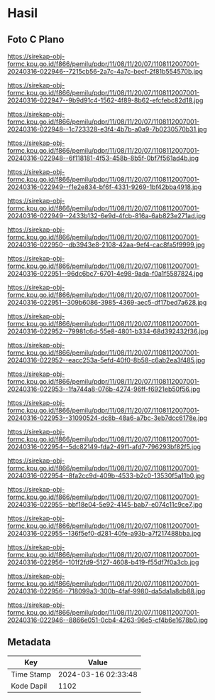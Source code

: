 # Hasil

## Foto C Plano

https://sirekap-obj-formc.kpu.go.id/f866/pemilu/pdpr/11/08/11/20/07/1108112007001-20240316-022946--7215cb56-2a7c-4a7c-becf-2f81b554570b.jpg

https://sirekap-obj-formc.kpu.go.id/f866/pemilu/pdpr/11/08/11/20/07/1108112007001-20240316-022947--9b9d91c4-1562-4f89-8b62-efcfebc82d18.jpg

https://sirekap-obj-formc.kpu.go.id/f866/pemilu/pdpr/11/08/11/20/07/1108112007001-20240316-022948--1c723328-e3f4-4b7b-a0a9-7b0230570b31.jpg

https://sirekap-obj-formc.kpu.go.id/f866/pemilu/pdpr/11/08/11/20/07/1108112007001-20240316-022948--6f118181-4f53-458b-8b5f-0bf7f561ad4b.jpg

https://sirekap-obj-formc.kpu.go.id/f866/pemilu/pdpr/11/08/11/20/07/1108112007001-20240316-022949--f1e2e834-bf6f-4331-9269-1bf42bba4918.jpg

https://sirekap-obj-formc.kpu.go.id/f866/pemilu/pdpr/11/08/11/20/07/1108112007001-20240316-022949--2433b132-6e9d-4fcb-816a-6ab823e271ad.jpg

https://sirekap-obj-formc.kpu.go.id/f866/pemilu/pdpr/11/08/11/20/07/1108112007001-20240316-022950--db3943e8-2108-42aa-9ef4-cac8fa5f9999.jpg

https://sirekap-obj-formc.kpu.go.id/f866/pemilu/pdpr/11/08/11/20/07/1108112007001-20240316-022951--96dc6bc7-6701-4e98-9ada-f0a1f5587824.jpg

https://sirekap-obj-formc.kpu.go.id/f866/pemilu/pdpr/11/08/11/20/07/1108112007001-20240316-022951--309b6086-3985-4369-aec5-df17bed7a628.jpg

https://sirekap-obj-formc.kpu.go.id/f866/pemilu/pdpr/11/08/11/20/07/1108112007001-20240316-022952--79981c6d-55e8-4801-b334-68d392432f36.jpg

https://sirekap-obj-formc.kpu.go.id/f866/pemilu/pdpr/11/08/11/20/07/1108112007001-20240316-022952--eacc253a-5efd-40f0-8b58-c6ab2ea3f485.jpg

https://sirekap-obj-formc.kpu.go.id/f866/pemilu/pdpr/11/08/11/20/07/1108112007001-20240316-022953--1fa744a8-076b-4274-96ff-f6921eb50f56.jpg

https://sirekap-obj-formc.kpu.go.id/f866/pemilu/pdpr/11/08/11/20/07/1108112007001-20240316-022953--31090524-dc8b-48a6-a7bc-3eb7dcc6178e.jpg

https://sirekap-obj-formc.kpu.go.id/f866/pemilu/pdpr/11/08/11/20/07/1108112007001-20240316-022954--5dc82149-fda2-49f1-afd7-796293bf82f5.jpg

https://sirekap-obj-formc.kpu.go.id/f866/pemilu/pdpr/11/08/11/20/07/1108112007001-20240316-022954--8fa2cc9d-409b-4533-b2c0-13530f5a11b0.jpg

https://sirekap-obj-formc.kpu.go.id/f866/pemilu/pdpr/11/08/11/20/07/1108112007001-20240316-022955--bbf18e04-5e92-4145-bab7-e074c11c9ce7.jpg

https://sirekap-obj-formc.kpu.go.id/f866/pemilu/pdpr/11/08/11/20/07/1108112007001-20240316-022955--136f5ef0-d281-40fe-a93b-a7f217488bba.jpg

https://sirekap-obj-formc.kpu.go.id/f866/pemilu/pdpr/11/08/11/20/07/1108112007001-20240316-022956--101f2fd9-5127-4608-b419-f55df7f0a3cb.jpg

https://sirekap-obj-formc.kpu.go.id/f866/pemilu/pdpr/11/08/11/20/07/1108112007001-20240316-022956--718099a3-300b-4faf-9980-da5da1a8db88.jpg

https://sirekap-obj-formc.kpu.go.id/f866/pemilu/pdpr/11/08/11/20/07/1108112007001-20240316-022946--8866e051-0cb4-4263-96e5-cf4b6e1678b0.jpg


## Metadata

| Key        | Value               |
| ---------- | ------------------- |
| Time Stamp | 2024-03-16 02:33:48 |
| Kode Dapil | 1102                |



